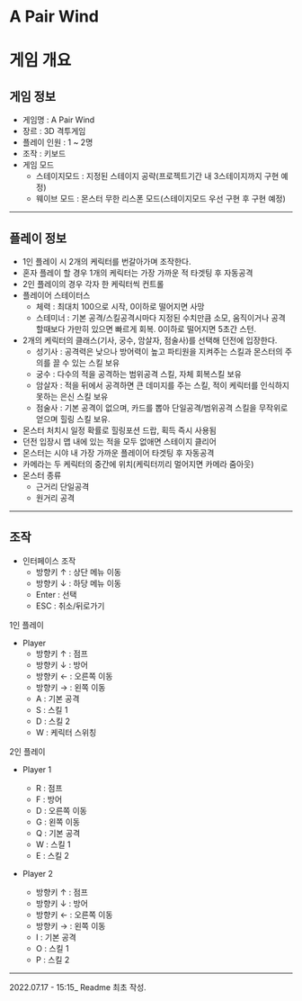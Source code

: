 # A Pair Wind

게임 개요
=========
게임 정보
---------
- 게임명 : A Pair Wind
- 장르 : 3D 격투게임
- 플레이 인원 : 1 ~ 2명
- 조작 : 키보드
- 게임 모드 
  - 스테이지모드 : 지정된 스테이지 공략(프로젝트기간 내 3스테이지까지 구현 예정)
  - 웨이브 모드 : 몬스터 무한 리스폰 모드(스테이지모드 우선 구현 후 구현 예정)
-------
플레이 정보
--------
- 1인 플레이 시 2개의 케릭터를 번갈아가며 조작한다.
- 혼자 플레이 할 경우 1개의 케릭터는 가장 가까운 적 타겟팅 후 자동공격
- 2인 플레이의 경우 각자 한 케릭터씩 컨트롤
- 플레이어 스테이터스
  - 체력 : 최대치 100으로 시작, 0이하로 떨어지면 사망
  - 스테미너 : 기본 공격/스킬공격시마다 지정된 수치만큼 소모, 움직이거나 공격할때보다 가만히 있으면 빠르게 회복. 0이하로 떨어지면 5초간 스턴.
- 2개의 케릭터의 클래스(기사, 궁수, 암살자, 점술사)를 선택해 던전에 입장한다.
  - 성기사 : 공격력은 낮으나 방어력이 높고 파티원을 지켜주는 스킬과 몬스터의 주의를 끌 수 있는 스킬 보유
  - 궁수 : 다수의 적을 공격하는 범위공격 스킬, 자체 회복스킬 보유
  - 암살자  : 적을 뒤에서 공격하면 큰 데미지를 주는 스킬, 적이 케릭터를 인식하지 못하는 은신 스킬 보유
  - 점술사 : 기본 공격이 없으며, 카드를 뽑아 단일공격/범위공격 스킬을 무작위로 얻으며 힐링 스킬 보유.
- 몬스터 처치시 일정 확률로 힐링포션 드랍, 획득 즉시 사용됨
- 던전 입장시 맵 내에 있는 적을 모두 없애면 스테이지 클리어
- 몬스터는 시야 내 가장 가까운 플레이어 타겟팅 후 자동공격
- 카메라는 두 케릭터의 중간에 위치(케릭터끼리 멀어지면 카메라 줌아웃)
- 몬스터 종류
    - 근거리 단일공격
    - 원거리 공격
---------
조작
---------
- 인터페이스 조작
  - 방향키 ↑ : 상단 메뉴 이동
  - 방향키 ↓ : 하당 메뉴 이동
  - Enter : 선택
  - ESC : 취소/뒤로가기
  
1인 플레이

- Player 
  - 방향키 ↑ : 점프
  - 방향키 ↓ : 방어
  - 방향키 ← : 오른쪽 이동
  - 방향키 → : 왼쪽 이동
  - A : 기본 공격
  - S : 스킬 1
  - D : 스킬 2
  - W : 케릭터 스위칭

2인 플레이

- Player 1
  - R : 점프
  - F : 방어
  - D : 오른쪽 이동
  - G : 왼쪽 이동
  - Q : 기본 공격
  - W : 스킬 1
  - E : 스킬 2

- Player 2
  - 방향키 ↑ : 점프
  - 방향키 ↓ : 방어
  - 방향키 ← : 오른쪽 이동
  - 방향키 → : 왼쪽 이동
  - I : 기본 공격
  - O : 스킬 1
  - P : 스킬 2
---


2022.07.17 - 15:15_ Readme 최초 작성.
